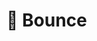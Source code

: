 # 🌌 Bounce

<!-- create respond button on a message (button outside message context) 💚 -->
<!-- create pinned messages panel (button in message context) -->
<!-- landing page -->
<!-- redis (online status) -->
<!-- tests -->
<!-- optimization -->
<!-- deploy (Render or something like this) -->
